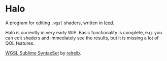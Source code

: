 # Halo
A program for editing `.wgsl` shaders, written in [Iced](https://github.com/iced-rs/iced).

Halo is currently in very early WIP. Basic functionality is complete, e.g. you can edit shaders and immediately see the 
results, but it is missing a lot of QOL features.

[WGSL Sublime SyntaxSet](https://github.com/relrelb/sublime-wgsl) by [relrelb](https://github.com/relrelb).
